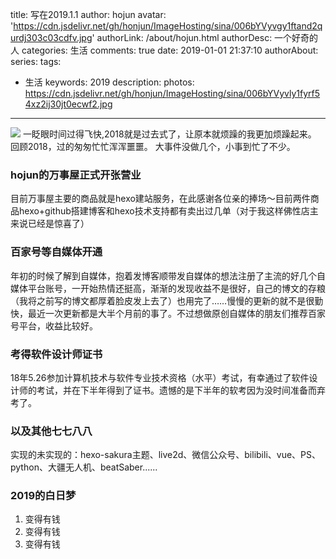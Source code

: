 title: 写在2019.1.1
author: hojun
avatar: 'https://cdn.jsdelivr.net/gh/honjun/ImageHosting/sina/006bYVyvgy1ftand2qurdj303c03cdfv.jpg'
authorLink: /about/hojun.html
authorDesc: 一个好奇的人
categories: 生活
comments: true
date: 2019-01-01 21:37:10
authorAbout:
series:
tags: 
 - 生活
keywords: 2019
description: 
photos: https://cdn.jsdelivr.net/gh/honjun/ImageHosting/sina/006bYVyvly1fyrf54xz2ij30jt0ecwf2.jpg
---
![](https://cdn.jsdelivr.net/gh/honjun/ImageHosting/sina/006bYVyvly1fyrf54xz2ij30jt0ecwf2.jpg)
一眨眼时间过得飞快,2018就是过去式了，让原本就烦躁的我更加烦躁起来。
回顾2018，过的匆匆忙忙浑浑噩噩。
大事件没做几个，小事到忙了不少。

### hojun的万事屋正式开张营业

目前万事屋主要的商品就是hexo建站服务，在此感谢各位亲的捧场～目前两件商品hexo+github搭建博客和hexo技术支持都有卖出过几单（对于我这样佛性店主来说已经是惊喜了）

### 百家号等自媒体开通

年初的时候了解到自媒体，抱着发博客顺带发自媒体的想法注册了主流的好几个自媒体平台账号，一开始热情还挺高，渐渐的发现收益不是很好，自己的博文的存粮（我将之前写的博文都厚着脸皮发上去了）也用完了……慢慢的更新的就不是很勤快，最近一次更新都是大半个月前的事了。不过想做原创自媒体的朋友们推荐百家号平台，收益比较好。

### 考得软件设计师证书

18年5.26参加计算机技术与软件专业技术资格（水平）考试，有幸通过了软件设计师的考试，并在下半年得到了证书。遗憾的是下半年的软考因为没时间准备而弃考了。

### 以及其他七七八八

实现的未实现的：hexo-sakura主题、live2d、微信公众号、bilibili、vue、PS、python、大疆无人机、beatSaber......

### 2019的白日梦

1. 变得有钱
2. 变得有钱
3. 变得有钱